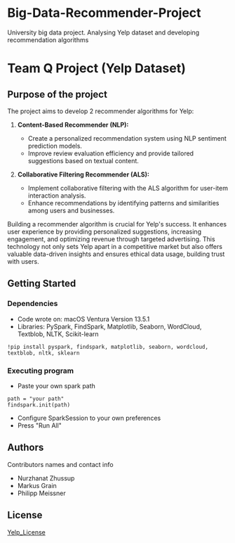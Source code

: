 # Big-Data-Recommender-Project
University big data project. Analysing Yelp dataset and developing recommendation algorithms

# Team Q Project (Yelp Dataset)

## Purpose of the project

The project aims to develop 2 recommender algorithms for Yelp:

1. **Content-Based Recommender (NLP):**
   - Create a personalized recommendation system using NLP sentiment prediction models.
   - Improve review evaluation efficiency and provide tailored suggestions based on textual content.

2. **Collaborative Filtering Recommender (ALS):**
   - Implement collaborative filtering with the ALS algorithm for user-item interaction analysis.
   - Enhance recommendations by identifying patterns and similarities among users and businesses.


Building a recommender algorithm is crucial for Yelp's success. It enhances user experience by providing personalized suggestions, increasing engagement, and optimizing revenue through targeted advertising. This technology not only sets Yelp apart in a competitive market but also offers valuable data-driven insights and ensures ethical data usage, building trust with users.


## Getting Started

### Dependencies

* Code wrote on: macOS Ventura Version 13.5.1
* Libraries: PySpark, FindSpark, Matplotlib, Seaborn, WordCloud, Textblob, NLTK, Scikit-learn

```
!pip install pyspark, findspark, matplotlib, seaborn, wordcloud, textblob, nltk, sklearn
```


### Executing program

* Paste your own spark path

```
path = "your path"
findspark.init(path)
```

* Configure SparkSession to your own preferences
* Press "Run All"


## Authors

Contributors names and contact info

* Nurzhanat Zhussup
* Markus Grain
* Philipp Meissner


## License

[Yelp_License](https://s3-media0.fl.yelpcdn.com/assets/srv0/engineering_pages/f64cb2d3efcc/assets/vendor/Dataset_User_Agreement.pdf)
